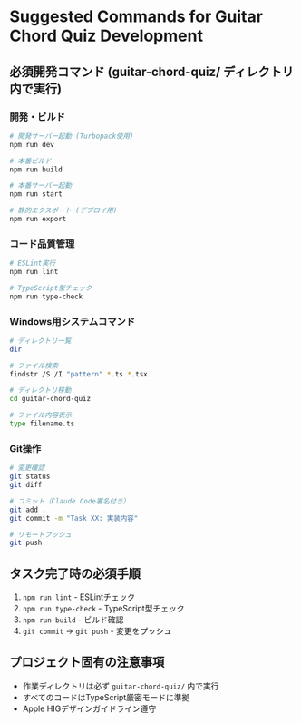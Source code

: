 # Suggested Commands for Guitar Chord Quiz Development

## 必須開発コマンド (guitar-chord-quiz/ ディレクトリ内で実行)

### 開発・ビルド
```bash
# 開発サーバー起動 (Turbopack使用)
npm run dev

# 本番ビルド
npm run build

# 本番サーバー起動
npm run start

# 静的エクスポート (デプロイ用)
npm run export
```

### コード品質管理
```bash
# ESLint実行
npm run lint

# TypeScript型チェック
npm run type-check
```

### Windows用システムコマンド
```bash
# ディレクトリ一覧
dir

# ファイル検索
findstr /S /I "pattern" *.ts *.tsx

# ディレクトリ移動
cd guitar-chord-quiz

# ファイル内容表示
type filename.ts
```

### Git操作
```bash
# 変更確認
git status
git diff

# コミット（Claude Code署名付き）
git add .
git commit -m "Task XX: 実装内容"

# リモートプッシュ
git push
```

## タスク完了時の必須手順
1. `npm run lint` - ESLintチェック
2. `npm run type-check` - TypeScript型チェック  
3. `npm run build` - ビルド確認
4. `git commit` → `git push` - 変更をプッシュ

## プロジェクト固有の注意事項
- 作業ディレクトリは必ず `guitar-chord-quiz/` 内で実行
- すべてのコードはTypeScript厳密モードに準拠
- Apple HIGデザインガイドライン遵守
